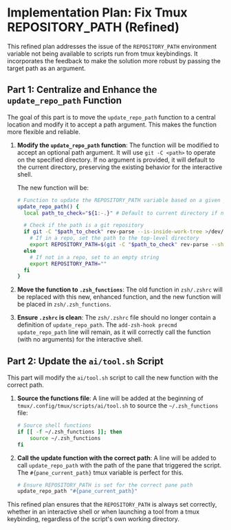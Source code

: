 # Implementation Plan: Fix Tmux REPOSITORY_PATH (Refined)

This refined plan addresses the issue of the `REPOSITORY_PATH` environment variable not being available to scripts run from tmux keybindings. It incorporates the feedback to make the solution more robust by passing the target path as an argument.

## Part 1: Centralize and Enhance the `update_repo_path` Function

The goal of this part is to move the `update_repo_path` function to a central location and modify it to accept a path argument. This makes the function more flexible and reliable.

1.  **Modify the `update_repo_path` function**: The function will be modified to accept an optional path argument. It will use `git -C <path>` to operate on the specified directory. If no argument is provided, it will default to the current directory, preserving the existing behavior for the interactive shell.

    The new function will be:
    ```zsh
    # Function to update the REPOSITORY_PATH variable based on a given path
    update_repo_path() {
      local path_to_check="${1:-.}" # Default to current directory if no argument

      # Check if the path is a git repository
      if git -C "$path_to_check" rev-parse --is-inside-work-tree >/dev/null 2>&1; then
        # If in a repo, set the path to the top-level directory
        export REPOSITORY_PATH=$(git -C "$path_to_check" rev-parse --show-toplevel)
      else
        # If not in a repo, set to an empty string
        export REPOSITORY_PATH=""
      fi
    }
    ```

2.  **Move the function to `.zsh_functions`**: The old function in `zsh/.zshrc` will be replaced with this new, enhanced function, and the new function will be placed in `zsh/.zsh_functions`.

3.  **Ensure `.zshrc` is clean**: The `zsh/.zshrc` file should no longer contain a definition of `update_repo_path`. The `add-zsh-hook precmd update_repo_path` line will remain, as it will correctly call the function (with no arguments) for the interactive shell.

## Part 2: Update the `ai/tool.sh` Script

This part will modify the `ai/tool.sh` script to call the new function with the correct path.

1.  **Source the functions file**: A line will be added at the beginning of `tmux/.config/tmux/scripts/ai/tool.sh` to source the `~/.zsh_functions` file:

    ```zsh
    # Source shell functions
    if [[ -f ~/.zsh_functions ]]; then
        source ~/.zsh_functions
    fi
    ```

2.  **Call the update function with the correct path**: A line will be added to call `update_repo_path` with the path of the pane that triggered the script. The `#{pane_current_path}` tmux variable is perfect for this.

    ```zsh
    # Ensure REPOSITORY_PATH is set for the correct pane path
    update_repo_path "#{pane_current_path}"
    ```

This refined plan ensures that the `REPOSITORY_PATH` is always set correctly, whether in an interactive shell or when launching a tool from a tmux keybinding, regardless of the script's own working directory.